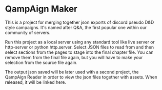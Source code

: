 # QampAign Maker

This is a project for merging together json exports of discord pseudo D&D style campaigns. It's named after Q&A, the first popular one within our community of servers.

Run this project as a local server using any standard tool like live server or http-server or python http.server. Select JSON files to read from and then select sections from the pages to stage into the final chapter file. You can remove them from the final file again, but you will have to make your selection from the source file again.

The output json saved will be later used with a second project, the QampAign Reader in order to view the json files together with assets. When released, it will be linked here.
